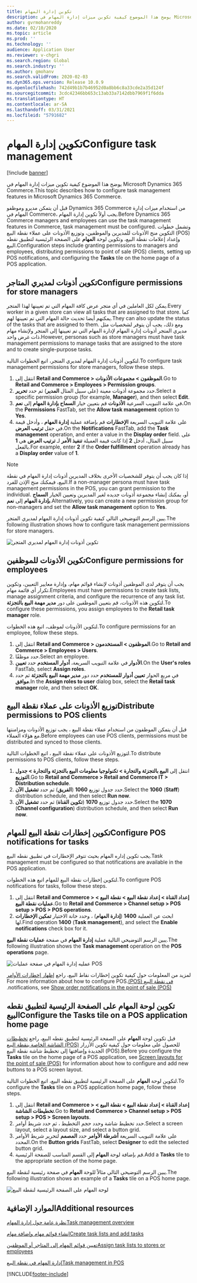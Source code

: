 ```yaml
---
title: تكوين إدارة المهام
description: يوضح هذا الموضوع كيفية تكوين ميزات إدارة المهام في Microsoft Dynamics 365 Commerce.
author: gvrmohanreddy
ms.date: 02/10/2020
ms.topic: article
ms.prod: ''
ms.technology: ''
audience: Application User
ms.reviewer: v-chgri
ms.search.region: Global
ms.search.industry: ''
ms.author: gmohanv
ms.search.validFrom: 2020-02-03
ms.dyn365.ops.version: Release 10.0.9
ms.openlocfilehash: 742d49b1b7b46952d0a8bb6c8a33cde2a35d124f
ms.sourcegitcommit: 3cdc42346bb653c13ab33a7142dbb7969f1f6dda
ms.translationtype: HT
ms.contentlocale: ar-SA
ms.lasthandoff: 03/31/2021
ms.locfileid: "5791682"
---
```

# <a name="configure-task-management"></a><span data-ttu-id="ea252-103">تكوين إدارة المهام</span><span class="sxs-lookup"><span data-stu-id="ea252-103">Configure task management</span></span>

[!include [banner](includes/banner.md)]

<span data-ttu-id="ea252-104">يوضح هذا الموضوع كيفية تكوين ميزات إدارة المهام في Microsoft Dynamics 365 Commerce.</span><span class="sxs-lookup"><span data-stu-id="ea252-104">This topic describes how to configure task management features in Microsoft Dynamics 365 Commerce.</span></span>

<span data-ttu-id="ea252-105">قبل أن يتمكن مديرو وموظفو Dynamics 365 Commerce من استخدام ميزات إدارة المهام في Commerce، يجب أولاً تكوين إدارة المهام.</span><span class="sxs-lookup"><span data-stu-id="ea252-105">Before Dynamics 365 Commerce managers and employees can use the task management features in Commerce, task management must be configured.</span></span> <span data-ttu-id="ea252-106">وتشمل خطوات التكوين منح الأذونات للمديرين والموظفين، وتوزيع الأذونات على عملاء نقطة البيع (POS) وإعداد إعلامات نقطة البيع، وتكوين لوحة **المهام** على الصفحة الرئيسية لتطبيق نقطه البيع.</span><span class="sxs-lookup"><span data-stu-id="ea252-106">Configuration steps include granting permissions to managers and employees, distributing permissions to point of sale (POS) clients, setting up POS notifications, and configuring the **Tasks** tile on the home page of a POS application.</span></span>

## <a name="configure-permissions-for-store-managers"></a><span data-ttu-id="ea252-107">تكوين أذونات لمديري المتاجر</span><span class="sxs-lookup"><span data-stu-id="ea252-107">Configure permissions for store managers</span></span>

<span data-ttu-id="ea252-108">يمكن لكل العاملين في أي متجر عرض كافة المهام التي تم تعيينها لهذا المتجر.</span><span class="sxs-lookup"><span data-stu-id="ea252-108">Every worker in a given store can view all tasks that are assigned to that store.</span></span> <span data-ttu-id="ea252-109">كما يمكنهم أيضا تحديث حالة المهام التي تم تعيينها لهم.</span><span class="sxs-lookup"><span data-stu-id="ea252-109">They can also update the status of the tasks that are assigned to them.</span></span> <span data-ttu-id="ea252-110">ومع ذلك، يجب أن يتوفر لشخصيات مثل مديري المتجر أذونات إدارة المهام لإدارة المهام التي تم تعيينها إلى المتجر ولإنشاء مهام ذات غرض واحد.</span><span class="sxs-lookup"><span data-stu-id="ea252-110">However, personas such as store managers must have task management permissions to manage tasks that are assigned to the store and to create single-purpose tasks.</span></span>

<span data-ttu-id="ea252-111">لتكوين أذونات إدارة المهام لمديري المتجر، اتبع الخطوات التالية.</span><span class="sxs-lookup"><span data-stu-id="ea252-111">To configure task management permissions for store managers, follow these steps.</span></span>

1. <span data-ttu-id="ea252-112">انتقل إلى **Retail and Commerce \> الموظفون \> ‏‫مجموعات الأذونات‬**.</span><span class="sxs-lookup"><span data-stu-id="ea252-112">Go to **Retail and Commerce \> Employees \> Permission groups**.</span></span>
1. <span data-ttu-id="ea252-113">حدد مجموعة أذونات معينة (على سبيل المثال **المدير**) ثم حدد **تحرير**.</span><span class="sxs-lookup"><span data-stu-id="ea252-113">Select a specific permission group (for example, **Manager**), and then select **Edit**.</span></span>
1. <span data-ttu-id="ea252-114">في علامة التبويب السرعية **الأذونات** قم بتعيين خيار **السماح بإدارة المهام** إلى **نعم.**</span><span class="sxs-lookup"><span data-stu-id="ea252-114">On the **Permissions** FastTab, set the **Allow task management** option to **Yes**.</span></span>
1. <span data-ttu-id="ea252-115">على علامة التبويب السريعة **الإخطارات** قم بإضافة عملية **إدارة المهام** ، وأدخل قيمة في حقل **ترتيب العرض**.</span><span class="sxs-lookup"><span data-stu-id="ea252-115">On the **Notifications** FastTab, add the **Task management** operation, and enter a value in the **Display order** field.</span></span> <span data-ttu-id="ea252-116">على سبيل المثال، أدخل **2** إذا كانت قيمة العميلة **‏‫تنفيذ الأمر‬** لـ **ترتيب العرض** هي **1** بالفعل.</span><span class="sxs-lookup"><span data-stu-id="ea252-116">For example, enter **2** if the **Order fulfillment** operation already has a **Display order** value of **1**.</span></span>
    
> [!NOTE]
> <span data-ttu-id="ea252-117">إذا كان يجب أن يتوفر للشخصيات الأخرى بخلاف المديرين أذونات إدارة المهام في نقطة البيع، فيمكنك منح الإذن للفرد.</span><span class="sxs-lookup"><span data-stu-id="ea252-117">If a non-manager persona must have task management permissions in the POS, you can grant permission to the individual.</span></span> <span data-ttu-id="ea252-118">أو، يمكنك إنشاء مجموعة أذونات جديده لغير المديرين وتعيين الخيار **السماح بإدارة المهام** إلى **نعم**.</span><span class="sxs-lookup"><span data-stu-id="ea252-118">Alternatively, you can create a new permission group for non-managers and set the **Allow task management** option to **Yes**.</span></span>

<span data-ttu-id="ea252-119">يبين الرسم التوضيحي التالي كيفية تكوين أذونات إدارة المهام لمديري المتجر.</span><span class="sxs-lookup"><span data-stu-id="ea252-119">The following illustration shows how to configure task management permissions for store managers.</span></span>

![تكوين أذونات إدارة المهام لمديري المتجر](media/HQ-POS-Tasks-Notifications-User-Permission.png)

## <a name="configure-permissions-for-employees"></a><span data-ttu-id="ea252-121">تكوين الأذونات للموظفين</span><span class="sxs-lookup"><span data-stu-id="ea252-121">Configure permissions for employees</span></span>

<span data-ttu-id="ea252-122">يجب أن يتوفر لدى الموظفين أذونات لإنشاء قوائم مهام، وإدارة معايير التعيين، وتكوين تكرار أي قائمة مهام.</span><span class="sxs-lookup"><span data-stu-id="ea252-122">Employees must have permissions to create task lists, manage assignment criteria, and configure the recurrence of any task list.</span></span> <span data-ttu-id="ea252-123">لتكوين هذه الأذونات، قم بتعيين الموظفين على دور **مدير مهمة البيع بالتجزئة**.</span><span class="sxs-lookup"><span data-stu-id="ea252-123">To configure these permissions, you assign employees to the **Retail task manager** role.</span></span>

<span data-ttu-id="ea252-124">لتكوين الأذونات لموظف، اتبع هذه الخطوات.</span><span class="sxs-lookup"><span data-stu-id="ea252-124">To configure permissions for an employee, follow these steps.</span></span>

1. <span data-ttu-id="ea252-125">انتقل إلى **Retail and Commerce \> الموظفون \> المستخدمون**.</span><span class="sxs-lookup"><span data-stu-id="ea252-125">Go to **Retail and Commerce \> Employees \> Users**.</span></span>
1. <span data-ttu-id="ea252-126">حدد موظفًا.</span><span class="sxs-lookup"><span data-stu-id="ea252-126">Select an employee.</span></span>
1. <span data-ttu-id="ea252-127">في علامة التبويب السريعة، **أدوار المستخدم** حدد **تعيين‏‎ الأدوار**.</span><span class="sxs-lookup"><span data-stu-id="ea252-127">On the **User's roles** FastTab, select **Assign roles**.</span></span>
1. <span data-ttu-id="ea252-128">في مربع الحوار **تعيين أدوار للمستخدم** حدد دور **مدير مهمة البيع بالتجزئة** ثم حدد **موافق**.</span><span class="sxs-lookup"><span data-stu-id="ea252-128">In the **Assign roles to user** dialog box, select the **Retail task manager** role, and then select **OK**.</span></span>

## <a name="distribute-permissions-to-pos-clients"></a><span data-ttu-id="ea252-129">توزيع الأذونات على عملاء نقطة البيع</span><span class="sxs-lookup"><span data-stu-id="ea252-129">Distribute permissions to POS clients</span></span>

<span data-ttu-id="ea252-130">قبل أن يتمكن الموظفون من استخدام عملاء نقطة البيع ، يجب توزيع الأذونات ومزامنتها مع هؤلاء العملاء.</span><span class="sxs-lookup"><span data-stu-id="ea252-130">Before employees can use POS clients, permissions must be distributed and synced to those clients.</span></span>

<span data-ttu-id="ea252-131">لتوزيع الأذونات على عملاء نقطة البيع ، اتبع الخطوات التالية.</span><span class="sxs-lookup"><span data-stu-id="ea252-131">To distribute permissions to POS clients, follow these steps.</span></span>

1. <span data-ttu-id="ea252-132">انتقل إلى **البيع بالتجزئة والتجارة \> تكنولوجيا معلومات البيع بالتجزئة والتجارة \> جدول التوزيع**.</span><span class="sxs-lookup"><span data-stu-id="ea252-132">Go to **Retail and Commerce \> Retail and Commerce IT \> Distribution schedule**.</span></span>
1. <span data-ttu-id="ea252-133">حدد جدول توزيع **1060** (**الفريق‬**) ثم حدد **تشغيل الآن**.</span><span class="sxs-lookup"><span data-stu-id="ea252-133">Select the **1060** (**Staff**) distribution schedule, and then select **Run now**.</span></span>
1. <span data-ttu-id="ea252-134">حدد جدول توزيع **1070** (**تكوين القناة**) ثم حدد **تشغيل الآن**.</span><span class="sxs-lookup"><span data-stu-id="ea252-134">Select the **1070** (**Channel configuration**) distribution schedule, and then select **Run now**.</span></span>

## <a name="configure-pos-notifications-for-tasks"></a><span data-ttu-id="ea252-135">تكوين إخطارات نقطة البيع للمهام</span><span class="sxs-lookup"><span data-stu-id="ea252-135">Configure POS notifications for tasks</span></span>

<span data-ttu-id="ea252-136">يجب تكوين إداره المهام بحيث تتوفر الإخطارات في تطبيق نقطه البيع.</span><span class="sxs-lookup"><span data-stu-id="ea252-136">Task management must be configured so that notifications are available in the POS application.</span></span>

<span data-ttu-id="ea252-137">لتكوين إخطارات نقطة البيع للمهام اتبع هذه الخطوات.</span><span class="sxs-lookup"><span data-stu-id="ea252-137">To configure POS notifications for tasks, follow these steps.</span></span>

1. <span data-ttu-id="ea252-138">انتقل إلى **Retail and Commerce \> إعداد القناة \> إعداد نقطة البيع \> نقطة البيع \> عمليات نقطة البيع**.</span><span class="sxs-lookup"><span data-stu-id="ea252-138">Go to **Retail and Commerce \> Channel setup \> POS setup \> POS \> POS operations**.</span></span>
1. <span data-ttu-id="ea252-139">ابحث عن العملية **1400** (**إدارة المهام**) ، وحدد خانة الاختيار **تمكين الإخطارات** لها.</span><span class="sxs-lookup"><span data-stu-id="ea252-139">Find operation **1400** (**Task management**), and select the **Enable notifications** check box for it.</span></span>

<span data-ttu-id="ea252-140">يبين الرسم التوضيحي التالية عملية **إدارة المهام** في صفحة **عمليات نقطة البيع**.</span><span class="sxs-lookup"><span data-stu-id="ea252-140">The following illustration shows the **Task management** operation on the **POS operations** page.</span></span>

![عمليه إدارة المهام في صفحة عمليات POS](media/HQ-POS-Tasks-Notifications.png)

<span data-ttu-id="ea252-142">لمزيد من المعلومات حول كيفية تكوين إخطارات نقاط البيع، راجع [‏‫إظهار إخطارات الأوامر في نقطة البيع (POS)](notifications-pos.md).</span><span class="sxs-lookup"><span data-stu-id="ea252-142">For more information about how to configure POS notifications, see [Show order notifications in the point of sale (POS)](notifications-pos.md).</span></span>

## <a name="configure-the-tasks-tile-on-a-pos-application-home-page"></a><span data-ttu-id="ea252-143">تكوين لوحة المهام على الصفحة الرئيسية لتطبيق نقطه البيع</span><span class="sxs-lookup"><span data-stu-id="ea252-143">Configure the Tasks tile on a POS application home page</span></span>

<span data-ttu-id="ea252-144">قبل تكوين لوحة **المهام** على الصفحة الرئيسية لتطبيق نقطه البيع، راجع [تخطيطات الشاشة الخاصة بنقطة البيع (POS)‬](pos-screen-layouts.md) للحصول على معلومات حول كيفية تكوين الأزرار الجديدة وإضافتها إلى تخطيط شاشة نقطة البيع (POS).</span><span class="sxs-lookup"><span data-stu-id="ea252-144">Before you configure the **Tasks** tile on the home page of a POS application, see [Screen layouts for the point of sale (POS)](pos-screen-layouts.md) for information about how to configure and add new buttons to a POS screen layout.</span></span>

<span data-ttu-id="ea252-145">لتكوين لوحة **المهام** على الصفحة الرئيسية لتطبيق نقطه البيع، اتبع الخطوات التالية.</span><span class="sxs-lookup"><span data-stu-id="ea252-145">To configure the **Tasks** tile on a POS application home page, follow these steps.</span></span>

1. <span data-ttu-id="ea252-146">انتقل إلى **Retail and Commerce \> إعداد القناة \> إعداد نقطة البيع \> نقطة البيع \> تخطيطات الشاشة**.</span><span class="sxs-lookup"><span data-stu-id="ea252-146">Go to **Retail and Commerce \> Channel setup \> POS setup \> POS \> Screen layouts**.</span></span>
1. <span data-ttu-id="ea252-147">حدد تخطيط شاشة وحدد حجم التخطيط ، ثم حدد شريط أوامر.</span><span class="sxs-lookup"><span data-stu-id="ea252-147">Select a screen layout, select a layout size, and select a button grid.</span></span>
1. <span data-ttu-id="ea252-148">على علامة التبويب السريعة **‏‫أشرطة الأوامر‬** حدد **المصمم** لتحرير شريط الأوامر المحدد.</span><span class="sxs-lookup"><span data-stu-id="ea252-148">On the **Button grids** FastTab, select **Designer** to edit the selected button grid.</span></span>
1. <span data-ttu-id="ea252-149">قم بإضافة لوحة **المهام** إلى القسم المناسب للصفحة الرئيسية.</span><span class="sxs-lookup"><span data-stu-id="ea252-149">Add a **Tasks** tile to the appropriate section of the home page.</span></span>

<span data-ttu-id="ea252-150">يبين الرسم التوضيحي التالي مثالاً للوحة **المهام** في صفحة رئيسية لنقطة البيع.</span><span class="sxs-lookup"><span data-stu-id="ea252-150">The following illustration shows an example of a **Tasks** tile on a POS home page.</span></span>

![لوحة المهام على الصفحة الرئيسية لنقطة البيع](media/POS-home-screen-tasks-button-image.png)

## <a name="additional-resources"></a><span data-ttu-id="ea252-152">الموارد الإضافية</span><span class="sxs-lookup"><span data-stu-id="ea252-152">Additional resources</span></span>

[<span data-ttu-id="ea252-153">نظرة عامة حول إدارة المهام</span><span class="sxs-lookup"><span data-stu-id="ea252-153">Task management overview</span></span>](task-mgmt-overview.md)

[<span data-ttu-id="ea252-154">إنشاء قوائم مهام وإضافة مهام</span><span class="sxs-lookup"><span data-stu-id="ea252-154">Create task lists and add tasks</span></span>](task-mgmt-create-lists.md)

[<span data-ttu-id="ea252-155">تعيين قوائم المهام إلى المتاجر أو الموظفين</span><span class="sxs-lookup"><span data-stu-id="ea252-155">Assign task lists to stores or employees</span></span>](task-mgmt-assign-lists.md)

[<span data-ttu-id="ea252-156">إدارة المهام في نقطة البيع</span><span class="sxs-lookup"><span data-stu-id="ea252-156">Task management in POS</span></span>](task-mgmt-POS.md)


[!INCLUDE[footer-include](../includes/footer-banner.md)]
